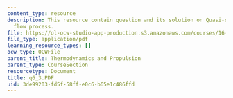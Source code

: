 ```yaml
---
content_type: resource
description: This resource contain question and its solution on Quasi-static steady
  flow process.
file: https://ol-ocw-studio-app-production.s3.amazonaws.com/courses/16-01-unified-engineering-i-ii-iii-iv-fall-2005-spring-2006/3de99203fd5f58ffe0c6b65e1c486ffd_q6_3.PDF
file_type: application/pdf
learning_resource_types: []
ocw_type: OCWFile
parent_title: Thermodynamics and Propulsion
parent_type: CourseSection
resourcetype: Document
title: q6_3.PDF
uid: 3de99203-fd5f-58ff-e0c6-b65e1c486ffd
---
```

